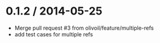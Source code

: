 
0.1.2 / 2014-05-25
==================

 * Merge pull request #3 from olivoil/feature/multiple-refs
 * add test cases for multiple refs
